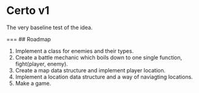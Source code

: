# Certo v1
The very baseline test of the idea.

===
## Roadmap
1. Implement a class for enemies and their types.
2. Create a battle mechanic which boils down to one single function, fight(player, enemy).
3. Create a map data structure and implement player location.
4. Implement a location data structure and a way of naviagting locations.
5. Make a game.